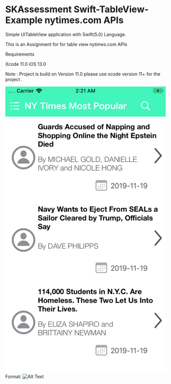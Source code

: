 # SKAssessment Swift-TableView-Example nytimes.com APIs 
Simple UITableView application with Swift(5.0) Language.

This is an Assignment for for table view nytimes.com APIs 

Requirements

Xcode 11.0
iOS 13.0

Note : Project is build on Version 11.0 please use xcode version 11+ for the project .

![GitHub Logo](/appimg.png)
Format: ![Alt Text](url)



